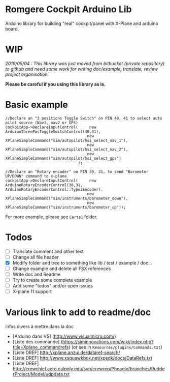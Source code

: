 # Romgere Cockpit Arduino Lib

Arduino library for building "real" cockpit/panel with X-Plane and arduino board.

# WIP
*2019/05/04 :  This library was just moved from bitbucket (private repository) to github and need some work for writing doc/example, translate, review project organisation.*

**Please be careful if you using this library as is.**

# Basic example

```
//Declare an "3 positions Toggle Switch" on PIN 40, 41 to select auto pilot source (Nav1, nav2 or GPS)
cockpitApp->DeclareInputControl(     new ArduinoThreePosToggleSwitchControl(40,41),
                                    new XPlaneSimpleCommand("sim/autopilot/hsi_select_nav_1"),
                                    new XPlaneSimpleCommand("sim/autopilot/hsi_select_nav_2"),
                                    new XPlaneSimpleCommand("sim/autopilot/hsi_select_gps")
                                );

//Declare an "Rotary encoder" on PIN 30, 31, to send "Barometer UP/DOWN" command to x-plane
cockpitApp->DeclareInputControl(     new ArduinoRotaryEncoderControl(30,31, ArduinoRotaryEncoderControl::Type3Encoder),
                                    new XPlaneSimpleCommand("sim/instruments/barometer_down"),
                                    new XPlaneSimpleCommand("sim/instruments/barometer_up"));
```

For more example, please see `Carte1` folder.

# Todos

- [ ] Translate comment and other text
- [ ] Change all file header
- [x] Modify folder and tree to something like lib / test / example / doc...
- [ ] Change example and delete all FSX references
- [ ] Write doc and Readme
- [ ] Try to create some complete example
- [ ] Add some "todos" and/or open issues
- [ ] X-plane 11 support

# Various link to add to readme/doc

infos divers à mettre dans la doc

- [Arduino dans VS] (http://www.visualmicro.com/)
- [Liste des commande] (https://siminnovations.com/wiki/index.php?title=Xplane_commandrefs) (or see in `Resources/plugins/Commands.txt`)
- [Liste DREF] http://xplane.anzui.de/dataref-search/
- [Liste DREF] http://www.xsquawkbox.net/xpsdk/docs/DataRefs.txt
- [Liste DREF] http://crewchief.aero.calpoly.edu/svn/crewrep/Pheagle/branches/RudderProject/Model/udpdata.txt
